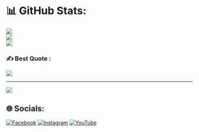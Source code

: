 
# 📊 GitHub Stats:
![](https://github-readme-stats.vercel.app/api?username=BD-CYBER&theme=merko&hide_border=true&include_all_commits=false&count_private=false)<br/>
![](https://github-readme-streak-stats.herokuapp.com/?user=BD-CYBER&theme=merko&hide_border=true)<br/>
![](https://github-readme-stats.vercel.app/api/top-langs/?username=BD-CYBER&theme=merko&hide_border=true&include_all_commits=false&count_private=false&layout=compact)

### ✍️ Best Quote :
![](https://quotes-github-readme.vercel.app/api?type=horizontal&theme=radical)

---
[![](https://visitcount.itsvg.in/api?id=BD-CYBER&icon=7&color=3)](https://visitcount.itsvg.in)


## 🌐 Socials:
[![Facebook](https://img.shields.io/badge/Facebook-%231877F2.svg?logo=Facebook&logoColor=white)](https://facebook.com/AR.H4CK3R) [![Instagram](https://img.shields.io/badge/Instagram-%23E4405F.svg?logo=Instagram&logoColor=white)](https://instagram.com/a.r_mamun) [![YouTube](https://img.shields.io/badge/YouTube-%23FF0000.svg?logo=YouTube&logoColor=white)](https://youtube.com/@@misstechbd) 
